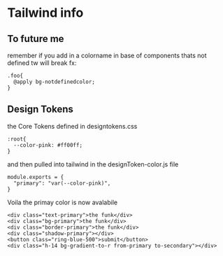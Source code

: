 # Tailwind info

## To future me

remember if you add in a colorname in base of components thats not defined tw will break
fx:

```
.foo{
  @apply bg-notdefinedcolor;
}
```

## Design Tokens

the Core Tokens defined in designtokens.css

```
:root{
  --color-pink: #ff00ff;
}
```

and then pulled into tailwind in the designToken-color.js file

```
module.exports = {
  "primary": "var(--color-pink)",
}
```

Voila the primay color is now avalabile

```
<div class="text-primary">the funk</div>
<div class="bg-primary">the funk</div>
<div class="border-primary">the funk</div>
<div class="shadow-primary"></div>
<button class="ring-blue-500">submit</button>
<div class="h-14 bg-gradient-to-r from-primary to-secondary"></div>

```
